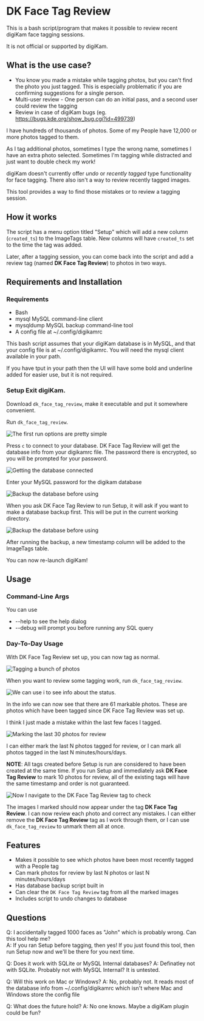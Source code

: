 DK Face Tag Review
==================

This is a bash script/program that makes it possible to review recent digiKam
face tagging sessions. 

It is not official or supported by digiKam. 

What is the use case?
---------------------

* You know you made a mistake while tagging photos, but you can't find the photo
you just tagged. This is especially problematic if you are confirming suggestions
for a single person.
* Multi-user review - One person can do an initial pass, and a second user could
review the tagging
* Review in case of digiKam bugs (eg. https://bugs.kde.org/show_bug.cgi?id=499739)


I have hundreds of thousands of photos. Some of my People have 12,000 or more
photos tagged to them. 

As I tag additional photos, sometimes I type the wrong name, sometimes I have an
extra photo selected. Sometimes I'm tagging while distracted and just want to
double check my work!

digiKam doesn't currently offer *undo* or *recently tagged* type functionality
for face tagging. There also isn't a way to review recently tagged images.

This tool provides a way to find those mistakes or to review a tagging session. 


How it works
------------

The script has a menu option titled "Setup" which will add a new column
(`created_ts`) to the ImageTags table. New columns will have `created_ts` set to
the time the tag was added. 

Later, after a tagging session, you can come back into the script and add a
review tag (named **DK Face Tag Review**) to photos in two ways. 


Requirements and Installation 
-----------------------------

### Requirements

* Bash
* mysql MySQL command-line client
* mysqldump MySQL backup command-line tool
* A config file at ~/.config/digikamrc

This bash script assumes that your digiKam database is in MySQL, and that your
config file is at ~/.config/digikamrc. You will need the mysql client available
in your path. 

If you have tput in your path then the UI will have some bold and underline
added for easier use, but it is not required.

### Setup Exit digiKam. 

Download `dk_face_tag_review`, make it executable and put it somewhere convenient. 

Run `dk_face_tag_review`.

![The first run options are pretty simple](img/first_run.png)

Press `c` to connect to your database. DK Face Tag Review will get the
database info from your digikamrc file. The password there is encrypted, so
you will be prompted for your password. 

![Getting the database connected](img/first_run_2.png)

Enter your MySQL password for the digikam database


![Backup the database before using](img/first_run_3.png)

When you ask DK Face Tag Review to run Setup, it will ask if you want to
make a database backup first. This will be put in the current working
directory. 

![Backup the database before using](img/first_run_3.png)

After running the backup, a new timestamp column will be added to the
ImageTags table.  

You can now re-launch digiKam!

Usage
-----

### Command-Line Args

You can use
 * --help to see the help dialog
 * --debug will prompt you before running any SQL query

### Day-To-Day Usage

With DK Face Tag Review set up, you can now tag as normal. 

![Tagging a bunch of photos](img/tagging.png)

When you want to review some tagging work, run `dk_face_tag_review`. 

![We can use `i` to see info about the status.](img/info.png)

In the info we can now see that there are 61 markable photos. These are
photos which have been tagged since DK Face Tag Review was set up. 

I think I just made a mistake within the last few faces I tagged. 

![Marking the last 30 photos for review](img/last_n.png)

I can either mark the last N photos tagged for review, or I can mark all
photos tagged in the last N minutes/hours/days.

**NOTE**: All tags created before Setup is run are considered to have been
created at the same time. If you run Setup and immediately ask
**DK Face Tag Review** to mark 10 photos for review, all of the existing
tags will have the same timestamp and order is not guaranteed.

![Now I navigate to the DK Face Tag Review tag to check](img/reviewing.png)

The images I marked should now appear under the tag **DK Face Tag Review**.
I can now review each photo and correct any mistakes. I can either remove
the **DK Face Tag Review** tag as I work through them, or I can use
`dk_face_tag_review` to unmark them all at once. 


Features
--------

* Makes it possible to see which photos have been most recently tagged with
a People tag
* Can mark photos for review by last N photos or last N minutes/hours/days
* Has database backup script built in
* Can clear the `DK Face Tag Review` tag from all the marked images
* Includes script to undo changes to database

Questions
---------

Q: I accidentally tagged 1000 faces as "John" which is probably wrong. Can
this tool help me?  
A: If you ran Setup before tagging, then yes! If you
just found this tool, then run Setup now and we'll be there for you next
time. 


Q: Does it work with SQLite or MySQL Internal databases? 
A: Definatley not with SQLite. Probably not with MySQL Internal? It is untested.

Q: Will this work on Mac or Windows? 
A: No, probably not. It reads most of the database info from ~/.config/digikamrc
which isn't where Mac and Windows store the config file

Q: What does the future hold? 
A: No one knows. Maybe a digiKam plugin could be fun?
